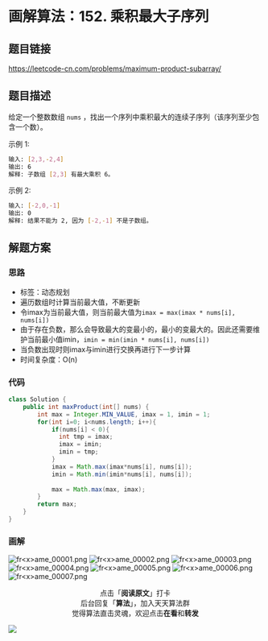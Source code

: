 # 画解算法：152. 乘积最大子序列

## 题目链接

https://leetcode-cn.com/problems/maximum-product-subarray/

## 题目描述
给定一个整数数组 `nums` ，找出一个序列中乘积最大的连续子序列（该序列至少包含一个数）。

示例 1:

```bash
输入: [2,3,-2,4]
输出: 6
解释: 子数组 [2,3] 有最大乘积 6。
```

示例 2:

```bash
输入: [-2,0,-1]
输出: 0
解释: 结果不能为 2, 因为 [-2,-1] 不是子数组。
```

## 解题方案

### 思路

- 标签：动态规划
- 遍历数组时计算当前最大值，不断更新
- 令imax为当前最大值，则当前最大值为`imax = max(imax * nums[i], nums[i])`
- 由于存在负数，那么会导致最大的变最小的，最小的变最大的。因此还需要维护当前最小值imin，`imin = min(imin * nums[i], nums[i])`
- 当负数出现时则imax与imin进行交换再进行下一步计算
- 时间复杂度：O(n)


### 代码

```java
class Solution {
    public int maxProduct(int[] nums) {
        int max = Integer.MIN_VALUE, imax = 1, imin = 1;
        for(int i=0; i<nums.length; i++){
            if(nums[i] < 0){ 
              int tmp = imax;
              imax = imin;
              imin = tmp;
            }
            imax = Math.max(imax*nums[i], nums[i]);
            imin = Math.min(imin*nums[i], nums[i]);
            
            max = Math.max(max, imax);
        }
        return max;
    }
}
```

### 画解

![fr&lt;x&gt;ame_00001.png](https://i.loli.net/2019/05/31/5cf100371851e95229.png)
![fr&lt;x&gt;ame_00002.png](https://i.loli.net/2019/05/31/5cf100376afa975823.png)
![fr&lt;x&gt;ame_00003.png](https://i.loli.net/2019/05/31/5cf100375cea549162.png)
![fr&lt;x&gt;ame_00004.png](https://i.loli.net/2019/05/31/5cf100376732f17773.png)
![fr&lt;x&gt;ame_00005.png](https://i.loli.net/2019/05/31/5cf100375d10f70525.png)
![fr&lt;x&gt;ame_00006.png](https://i.loli.net/2019/05/31/5cf100378639829913.png)
![fr&lt;x&gt;ame_00007.png](https://i.loli.net/2019/05/31/5cf10038d011223514.png)


<span style="display:block;text-align:center;">点击「<strong>阅读原文</strong>」打卡</span>
<span style="display:block;text-align:center;">后台回复「<strong>算法</strong>」，加入天天算法群</span>
<span style="display:block;text-align:center;">觉得算法直击灵魂，欢迎点击<strong>在看</strong>和<strong>转发</strong></span>

![](https://i.loli.net/2019/05/20/5ce23b33cc01d73486.gif)